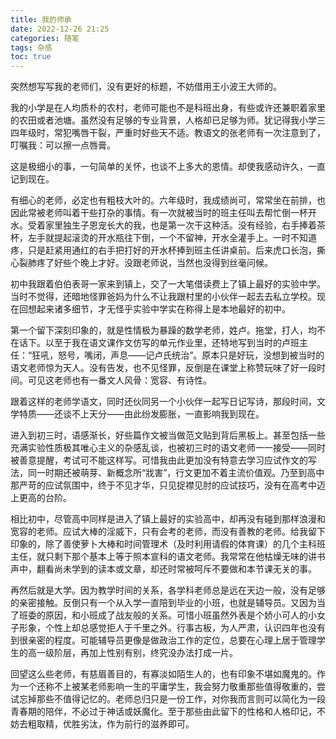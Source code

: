 ```yaml
---
title: 我的师承
date: 2022-12-26 21:25
categories: 随笔
tags: 杂感
toc: true
---
```


突然想写写我的老师们，没有更好的标题，不妨借用王小波王大师的。

我的小学是在人均质朴的农村，老师可能也不是科班出身，有些或许还兼职着家里的农田或者池塘。虽然没有足够的专业背景，人格却已足够为师。犹记得我小学三四年级时，常犯嘴唇干裂，严重时好些天不适。教语文的张老师有一次注意到了，叮嘱我：可以擦一点唇膏。

这是极细小的事，一句简单的关怀，也谈不上多大的恩情。却使我感动许久，一直记到现在。

有细心的老师，必定也有粗枝大叶的。六年级时，我成绩尚可，常常坐在前排，也因此常被老师叫着干些打杂的事情。有一次就被当时的班主任叫去帮忙倒一杯开水。受着家里独生子恩宠长大的我，也是第一次干这种活。没有经验，右手捧着茶杯，左手就提起滚烫的开水瓶往下倒，一个不留神，开水全灌手上。一时不知道疼，只是赶紧用通红的右手把打好的开水杯捧到班主任讲桌前。后来虎口长泡，撕心裂肺疼了好些个晚上才好。没跟老师说，当然也没得到丝毫问候。

初中我跟着伯伯表哥一家来到镇上，交了一大笔借读费上了镇上最好的实验中学。当时不觉得，还暗地怪罪爸妈为什么不让我跟村里的小伙伴一起去去私立学校。现在回想起来诸多细节，才无怪乎实验中学实在称得上是本地最好的初中。

第一个留下深刻印象的，就是性情极为暴躁的数学老师，姓卢。拖堂，打人，均不在话下。以至于我在语文课作文仿写的单元作业里，还特地写到当时的卢班主任：“狂吼，怒号，嘴闭，声息——记卢氏统治”。原本只是好玩，没想到被当时的语文老师惊为天人。没有告发，也不见怪罪，反倒是在课堂上称赞玩味了好一段时间。可见这老师也有一番文人风骨：宽容、有诗性。

跟着这样的老师学语文，同时还伙同另一个小伙伴一起写日记写诗，那段时间，文学特质——还谈不上天分——由此纷发膨胀，一直影响我到现在。

进入到初三时，语感渐长，好些篇作文被当做范文贴到背后黑板上。甚至包括一些充满实验性质极其唯心主义的杂感乱谈，也被初三时的语文老师一一接受——同时被善意提醒，考试可不能这样写。可惜我由此更加没有特意去学习应试作文的写法，同一时期还被萌芽、新概念所“戕害”，行文更加不着主流价值观。乃至到高中那严苛的应试氛围中，终于不见才华，只见捉襟见肘的应试技巧，没有在高考中迈上更高的台阶。

相比初中，尽管高中同样是进入了镇上最好的实验高中，却再没有碰到那样浪漫和宽容的老师。应试大棒的淫威下，只有会考的老师，而没有善教的老师。给我留下印象的，除了善使萝卜大棒和时间管理术（及时利用请假的体育课）的几个主科班主任，就只剩下那个基本上等于照本宣科的语文老师。我常常在他枯燥无味的讲书声中，翻看尚未学到的读本或文章，却还时常被呵斥不要做和本节课无关的事。

再然后就是大学。因为教学时间的关系，各学科老师总是远在天边一般，没有足够的亲密接触。反倒只有一个从入学一直陪到毕业的小班，也就是辅导员。又因为当了班委的原因，和小班成了战友般的关系。可惜小班虽然外表是个娇小可人的小女子形象，个性上却总感觉拒人于千里之外。行事古板，为人严肃，认识四年也没有到很亲密的程度。可能辅导员更像是做政治工作的定位，总要在心理上居于管理学生的高一级阶层，再加上性别有别，终究没办法打成一片。

回望这么些老师，有慈眉善目的，有寡淡如陌生人的，也有印象不堪如魔鬼的。作为一个还称不上被某老师影响一生的平庸学生，我会努力敬重那些值得敬重的，尝试忘掉那些不值得记忆的。老师总归只是一份工作，对你我而言则可以简化为一段青春期的陪伴，不必过于神话或妖魔化。至于那些由此留下的性格和人格印记，不妨去粗取精，优胜劣汰，作为前行的滋养即可。